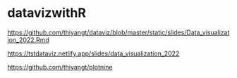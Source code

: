 # datavizwithR

https://github.com/thiyangt/dataviz/blob/master/static/slides/Data_visualization_2022.Rmd

https://tstdataviz.netlify.app/slides/data_visualization_2022

https://github.com/thiyangt/plotnine

